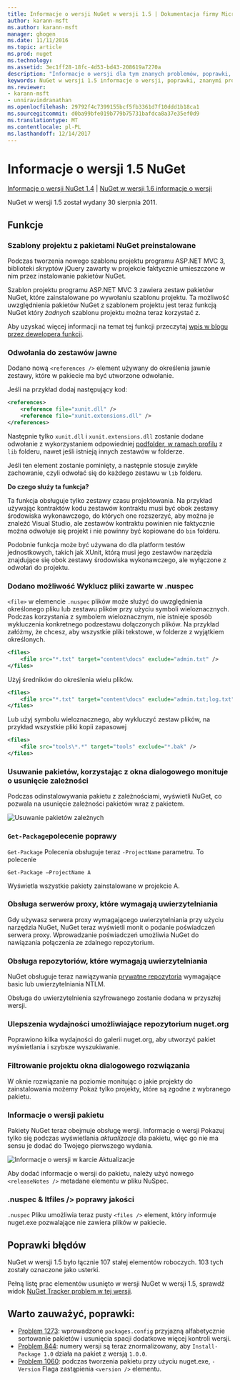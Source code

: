 ```yaml
---
title: Informacje o wersji NuGet w wersji 1.5 | Dokumentacja firmy Microsoft
author: karann-msft
ms.author: karann-msft
manager: ghogen
ms.date: 11/11/2016
ms.topic: article
ms.prod: nuget
ms.technology: 
ms.assetid: 3ec1ff28-18fc-4d53-bd43-208619a7270a
description: "Informacje o wersji dla tym znanych problemów, poprawki, dodatkowe funkcje i dcr NuGet w wersji 1.5."
keywords: NuGet w wersji 1.5 informacje o wersji, poprawki, znanymi problemami, nowe funkcje, dcr
ms.reviewer:
- karann-msft
- unniravindranathan
ms.openlocfilehash: 29792f4c7399155bcf5fb3361d7f10ddd1b18ca1
ms.sourcegitcommit: d0ba99bfe019b779b75731bafdca8a37e35ef0d9
ms.translationtype: MT
ms.contentlocale: pl-PL
ms.lasthandoff: 12/14/2017
---
```

 # <a name="nuget-15-release-notes"></a>Informacje o wersji 1.5 NuGet

[Informacje o wersji NuGet 1.4](../release-notes/nuget-1.4.md) | [NuGet w wersji 1.6 informacje o wersji](../release-notes/nuget-1.6.md)

NuGet w wersji 1.5 został wydany 30 sierpnia 2011.

## <a name="features"></a>Funkcje

### <a name="project-templates-with-preinstalled-nuget-packages"></a>Szablony projektu z pakietami NuGet preinstalowane
Podczas tworzenia nowego szablonu projektu programu ASP.NET MVC 3, biblioteki skryptów jQuery zawarty w projekcie faktycznie umieszczone w nim przez instalowanie pakietów NuGet.

Szablon projektu programu ASP.NET MVC 3 zawiera zestaw pakietów NuGet, które zainstalowane po wywołaniu szablonu projektu. Ta możliwość uwzględnienia pakietów NuGet z szablonem projektu jest teraz funkcją NuGet który _żadnych_ szablonu projektu można teraz korzystać z.

Aby uzyskać więcej informacji na temat tej funkcji przeczytaj [wpis w blogu przez dewelopera funkcji](http://blogs.msdn.com/b/marcinon/archive/2011/07/08/project-templates-and-preinstalled-nuget-packages.aspx).

### <a name="explicit-assembly-references"></a>Odwołania do zestawów jawne
Dodano nową `<references />` element używany do określenia jawnie zestawy, które w pakiecie ma być utworzone odwołanie.

Jeśli na przykład dodaj następujący kod:

```xml
<references>
    <reference file="xunit.dll" />
    <reference file="xunit.extensions.dll" />
</references>
```

Następnie tylko `xunit.dll` i `xunit.extensions.dll` zostanie dodane odwołanie z wykorzystaniem odpowiedniej [podfolder, w ramach profilu](../schema/nuspec.md#explicit-assembly-references) z `lib` folderu, nawet jeśli istnieją innych zestawów w folderze.

Jeśli ten element zostanie pominięty, a następnie stosuje zwykłe zachowanie, czyli odwołać się do każdego zestawu w `lib` folderu.

__Do czego służy ta funkcja?__

Ta funkcja obsługuje tylko zestawy czasu projektowania. Na przykład używając kontraktów kodu zestawów kontraktu musi być obok zestawy środowiska wykonawczego, do których one rozszerzyć, aby można je znaleźć Visual Studio, ale zestawów kontraktu powinien nie faktycznie można odwołuje się projekt i nie powinny być kopiowane do `bin` folderu.

Podobnie funkcja może być używana do dla platform testów jednostkowych, takich jak XUnit, którą musi jego zestawów narzędzia znajdujące się obok zestawy środowiska wykonawczego, ale wyłączone z odwołań do projektu.

### <a name="added-ability-to-exclude-files-in-the-nuspec"></a>Dodano możliwość Wyklucz pliki zawarte w .nuspec
`<file>` w elemencie `.nuspec` plików może służyć do uwzględnienia określonego pliku lub zestawu plików przy użyciu symboli wieloznacznych. Podczas korzystania z symbolem wieloznacznym, nie istnieje sposób wykluczenia konkretnego podzestawu dołączonych plików. Na przykład załóżmy, że chcesz, aby wszystkie pliki tekstowe, w folderze z wyjątkiem określonych.

```xml
<files>
    <file src="*.txt" target="content\docs" exclude="admin.txt" />
</files>
```

Użyj średników do określenia wielu plików.

```xml
<files>
    <file src="*.txt" target="content\docs" exclude="admin.txt;log.txt" />
</files>
```

Lub użyj symbolu wieloznacznego, aby wykluczyć zestaw plików, na przykład wszystkie pliki kopii zapasowej

```xml
<files>
    <file src="tools\*.*" target="tools" exclude="*.bak" />
</files>
```

### <a name="removing-packages-using-the-dialog-prompts-to-remove-dependencies"></a>Usuwanie pakietów, korzystając z okna dialogowego monituje o usunięcie zależności
Podczas odinstalowywania pakietu z zależnościami, wyświetli NuGet, co pozwala na usunięcie zależności pakietów wraz z pakietem.

![Usuwanie pakietów zależnych](./media/remove-dependent-packages.png)


### <a name="get-package-command-improvement"></a>`Get-Package`polecenie poprawy
`Get-Package` Polecenia obsługuje teraz `-ProjectName` parametru. To polecenie

    Get-Package –ProjectName A

Wyświetla wszystkie pakiety zainstalowane w projekcie A.

### <a name="support-for-proxies-that-require-authentication"></a>Obsługa serwerów proxy, które wymagają uwierzytelniania
Gdy używasz serwera proxy wymagającego uwierzytelniania przy użyciu narzędzia NuGet, NuGet teraz wyświetli monit o podanie poświadczeń serwera proxy. Wprowadzanie poświadczeń umożliwia NuGet do nawiązania połączenia ze zdalnego repozytorium.

### <a name="support-for-repositories-that-require-authentication"></a>Obsługa repozytoriów, które wymagają uwierzytelniania
NuGet obsługuje teraz nawiązywania [prywatne repozytoria](../hosting-packages/local-feeds.md) wymagające basic lub uwierzytelniania NTLM.

Obsługa do uwierzytelnienia szyfrowanego zostanie dodana w przyszłej wersji.

### <a name="performance-improvements-to-the-nugetorg-repository"></a>Ulepszenia wydajności umożliwiające repozytorium nuget.org
Poprawiono kilka wydajności do galerii nuget.org, aby utworzyć pakiet wyświetlania i szybsze wyszukiwanie.

### <a name="solution-dialog-project-filtering"></a>Filtrowanie projektu okna dialogowego rozwiązania
W oknie rozwiązanie na poziomie monitując o jakie projekty do zainstalowania możemy Pokaż tylko projekty, które są zgodne z wybranego pakietu.

### <a name="package-release-notes"></a>Informacje o wersji pakietu
Pakiety NuGet teraz obejmuje obsługę wersji. Informacje o wersji Pokazuj tylko się podczas wyświetlania _aktualizacje_ dla pakietu, więc go nie ma sensu je dodać do Twojego pierwszego wydania.

![Informacje o wersji w karcie Aktualizacje](./media/manage-nuget-packages-release-notes.png)

Aby dodać informacje o wersji do pakietu, należy użyć nowego `<releaseNotes />` metadane elementu w pliku NuSpec.

### <a name="nuspec-ltfiles-gt-improvement"></a>.nuspec & ltfiles /&gt; poprawy jakości
`.nuspec` Pliku umożliwia teraz pusty `<files />` element, który informuje nuget.exe pozwalające nie zawiera plików w pakiecie.

## <a name="bug-fixes"></a>Poprawki błędów
NuGet w wersji 1.5 było łącznie 107 stałej elementów roboczych. 103 tych zostały oznaczone jako usterki.

Pełną listę prac elementów usunięto w wersji NuGet w wersji 1.5, sprawdź widok [NuGet Tracker problem w tej wersji](http://nuget.codeplex.com/workitem/list/advanced?keyword=&status=All&type=All&priority=All&release=NuGet%201.5&assignedTo=All&component=All&sortField=Summary&sortDirection=Descending&page=0).

## <a name="bug-fixes-worth-noting"></a>Warto zauważyć, poprawki:

* [Problem 1273](http://nuget.codeplex.com/workitem/1273): wprowadzone `packages.config` przyjazną alfabetycznie sortowanie pakietów i usunięcia spacji dodatkowe więcej kontroli wersji.
* [Problem 844](http://nuget.codeplex.com/workitem/844): numery wersji są teraz znormalizowany, aby `Install-Package 1.0` działa na pakiet z wersją `1.0.0`.
* [Problem 1060](http://nuget.codeplex.com/workitem/1060): podczas tworzenia pakietu przy użyciu nuget.exe, `-Version` Flaga zastąpienia `<version />` elementu.
